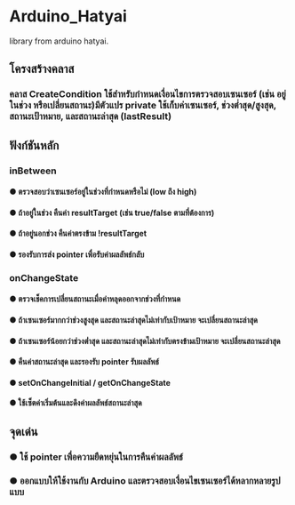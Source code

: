 # Arduino_Hatyai
library from arduino hatyai.
## โครงสร้างคลาส
### คลาส CreateCondition ใช้สำหรับกำหนดเงื่อนไขการตรวจสอบเซนเซอร์ (เช่น อยู่ในช่วง หรือเปลี่ยนสถานะ)มีตัวแปร private ใช้เก็บค่าเซนเซอร์, ช่วงต่ำสุด/สูงสุด, สถานะเป้าหมาย, และสถานะล่าสุด (lastResult)
## ฟังก์ชันหลัก
### inBetween
#### ● ตรวจสอบว่าเซนเซอร์อยู่ในช่วงที่กำหนดหรือไม่ (low ถึง high)
#### ● ถ้าอยู่ในช่วง คืนค่า resultTarget (เช่น true/false ตามที่ต้องการ)
#### ● ถ้าอยู่นอกช่วง คืนค่าตรงข้าม !resultTarget
#### ● รองรับการส่ง pointer เพื่อรับค่าผลลัพธ์กลับ
### onChangeState
  #### ● ตรวจเช็คการเปลี่ยนสถานะเมื่อค่าหลุดออกจากช่วงที่กำหนด
  #### ● ถ้าเซนเซอร์มากกว่าช่วงสูงสุด และสถานะล่าสุดไม่เท่ากับเป้าหมาย จะเปลี่ยนสถานะล่าสุด
  #### ● ถ้าเซนเซอร์น้อยกว่าช่วงต่ำสุด และสถานะล่าสุดไม่เท่ากับตรงข้ามเป้าหมาย จะเปลี่ยนสถานะล่าสุด
  #### ● คืนค่าสถานะล่าสุด และรองรับ pointer รับผลลัพธ์
  #### ● setOnChangeInitial / getOnChangeState
  #### ● ใช้เซ็ตค่าเริ่มต้นและดึงค่าผลลัพธ์สถานะล่าสุด
## จุดเด่น
### ● ใช้ pointer เพื่อความยืดหยุ่นในการคืนค่าผลลัพธ์
### ● ออกแบบให้ใช้งานกับ Arduino และตรวจสอบเงื่อนไขเซนเซอร์ได้หลากหลายรูปแบบ
